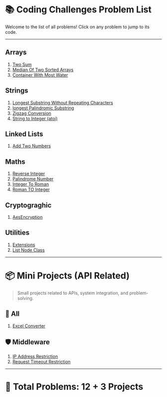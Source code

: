 # 📚 Coding Challenges Problem List

Welcome to the list of all problems! Click on any problem to jump to its code.

---

## Arrays

1. [Two Sum](../src/Arrays/TwoSum/TwoSum.cs)
2. [Median Of Two Sorted Arrays](../src/Arrays/MedianOfTwoSorted/MedianOfTwoSortedArrays.cs)
3. [Container With Most Water](../src/Arrays/ContainerWithMostWater/ContainerWithMostWater.cs)

## Strings

1. [Longest Substring Without Repeating Characters](../src/Strings/LongestSubstringWithoutRepeating/LongestSubstringWithoutRepeating.cs)
2. [longest Palindromic Substring](../src/Strings/LongestPalindromicSubstring/LongestPalindromicSubstring.cs)
3. [Zigzag Conversion](../src/Strings/ZigzagConversion/ZigzagConversion.cs)
4. [String to Integer (atoi)](<../src/Strings/StringToInteger(atoi)/StringToInteger.cs>)

## Linked Lists

1. [Add Two Numbers](../src/LinkedLists/AddTwoNumber/AddTwoNumber.cs)

## Maths

1. [Reverse Integer](../src/Maths/ReverseInteger/ReverseInteger.cs)
2. [Palindrome Number](../src/Maths/PalindromeNumber/PalindromeNumber.cs)
3. [Integer To Roman](../src/Maths/IntegerToRoman/IntegerToRoman.cs)
4. [Roman TO Integer](../src/Maths/RomanToInteger/RomanToInteger.cs)

## Cryptograghic

1. [AesEncryption](../src/Cryptograghic/Aes/AesEncryption.cs)

## Utilities

1. [Extensions](../src/utils/Extensions.cs)
2. [List Node Class](../src/utils/ListNode.cs)

---

# 📦 Mini Projects (API Related)

> Small projects related to APIs, system integration, and problem-solving.

## 📂 All

1. [Excel Converter](../ApisProblem/ExcelConverter/Program.cs)

## 🛡️ Middleware

1. [IP Address Restriction](../ApisProblem/Middleware/IPAddressRestriction/Program.cs)
1. [Request Timeout Restriction](../ApisProblem/Middleware/RequestTimeoutRestriction/Program.cs)

---

# 📝 Total Problems: **12 + 3 Projects**
